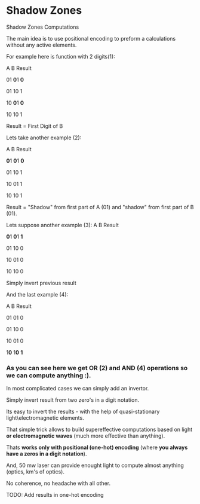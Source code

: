 # Shadow Zones
Shadow Zones Computations

The main idea is to use positional encoding to preform a calculations without any active elements.

For example here is function with 2 digits(1):

A B   Result

01 **0**1  **0**

01 10  1

10 **0**1  **0**

10 10  1

Result = First Digit of B


Lets take another example (2):

A B   Result

**0**1 **0**1  **0**

01 10  1

10 01  1

10 10  1

Result = "Shadow" from first part of A (01) and "shadow" from first part of B (01).


Lets suppose another example (3):
A B   Result

**0**1 **0**1  **1**

01 10  0

10 01  0

10 10  0

Simply invert previous result



And the last example (4):

A B   Result

01 01  0

01 10  0

10 01  0

1**0** 1**0**  **1**


### As you can see here we get **OR** (2) and **AND** (4) operations so we can compute anything :).
In most complicated cases we can simply add an invertor.

Simply invert result from two zero's in a digit notation.


Its easy to invert the results - with the help of quasi-stationary light\electromagnetic elements.

That simple trick allows to build supereffective computations based on light **or electromagnetic waves** (much more effective than anything).

Thats **works only with positional (one-hot) encoding** (where **you always have a zeros in a digit notation**).

And, 50 mw laser can provide enought light to compute almost anything (optics, km's of optics). 

No coherence, no headache with all other.

TODO:
Add results in one-hot encoding
